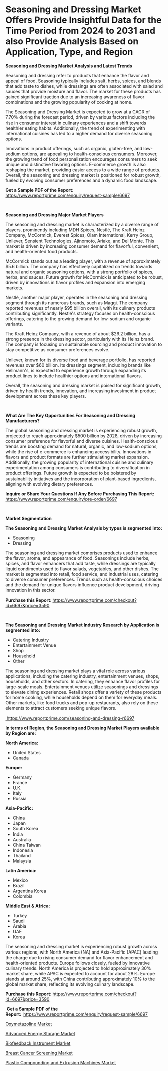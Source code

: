 <p><h1>Seasoning and Dressing Market Offers Provide Insightful Data for the Time Period from 2024 to 2031 and also Provide Analysis Based on Application, Type, and Region</h1></p><p><strong>Seasoning and Dressing Market Analysis and Latest Trends</strong></p>
<p><p>Seasoning and dressing refer to products that enhance the flavor and appeal of food. Seasoning typically includes salt, herbs, spices, and blends that add taste to dishes, while dressings are often associated with salad and sauces that provide moisture and flavor. The market for these products has gained significant traction due to an increasing awareness of flavor combinations and the growing popularity of cooking at home.</p><p>The Seasoning and Dressing Market is expected to grow at a CAGR of 7.70% during the forecast period, driven by various factors including the rise in consumer interest in culinary experiences and a shift towards healthier eating habits. Additionally, the trend of experimenting with international cuisines has led to a higher demand for diverse seasoning options.</p><p>Innovations in product offerings, such as organic, gluten-free, and low-sodium options, are appealing to health-conscious consumers. Moreover, the growing trend of food personalization encourages consumers to seek unique and distinctive flavoring options. E-commerce growth is also reshaping the market, providing easier access to a wide range of products. Overall, the seasoning and dressing market is positioned for robust growth, fueled by evolving consumer preferences and a dynamic food landscape.</p></p>
<p><strong>Get a Sample PDF of the Report:&nbsp;</strong> <a href="https://www.reportprime.com/enquiry/request-sample/6697">https://www.reportprime.com/enquiry/request-sample/6697</a></p>
<p>&nbsp;</p>
<p><strong>Seasoning and Dressing Major Market Players</strong></p>
<p><p>The seasoning and dressing market is characterized by a diverse range of players, prominently including MDH Spices, Nestlé, The Kraft Heinz Company, McCormick, Everest Spices, Olam International, Kerry Group, Unilever, Sensient Technologies, Ajinomoto, Ariake, and Del Monte. This market is driven by increasing consumer demand for flavorful, convenient, and health-oriented food products.</p><p>McCormick stands out as a leading player, with a revenue of approximately $5.6 billion. The company has effectively capitalized on trends towards natural and organic seasoning options, with a strong portfolio of spices, herbs, and sauces. Future growth for McCormick is anticipated to be robust, driven by innovations in flavor profiles and expansion into emerging markets.</p><p>Nestlé, another major player, operates in the seasoning and dressing segment through its numerous brands, such as Maggi. The company reported revenues of nearly $95 billion overall, with its culinary products contributing significantly. Nestlé's strategy focuses on health-conscious offerings, catering to the growing demand for low-sodium and organic variants.</p><p>The Kraft Heinz Company, with a revenue of about $26.2 billion, has a strong presence in the dressing sector, particularly with its Heinz brand. The company is focusing on sustainable sourcing and product innovation to stay competitive as consumer preferences evolve.</p><p>Unilever, known for its diverse food and beverage portfolio, has reported revenues over $60 billion. Its dressings segment, including brands like Hellmann's, is expected to experience growth through expanding its product lines to include healthier options and international flavors.</p><p>Overall, the seasoning and dressing market is poised for significant growth, driven by health trends, innovation, and increasing investment in product development across these key players.</p></p>
<p>&nbsp;</p>
<p><strong>What Are The Key Opportunities For Seasoning and Dressing Manufacturers?</strong></p>
<p><p>The global seasoning and dressing market is experiencing robust growth, projected to reach approximately $500 billion by 2028, driven by increasing consumer preference for flavorful and diverse cuisines. Health-conscious trends are boosting demand for natural, organic, and low-sodium options, while the rise of e-commerce is enhancing accessibility. Innovations in flavors and product formats are further stimulating market expansion. Additionally, the growing popularity of international cuisine and culinary experimentation among consumers is contributing to diversification in product offerings. Future growth is expected to be bolstered by sustainability initiatives and the incorporation of plant-based ingredients, aligning with evolving dietary preferences.</p></p>
<p><strong>Inquire or Share Your Questions If Any Before Purchasing This Report:</strong> <a href="https://www.reportprime.com/enquiry/pre-order/6697">https://www.reportprime.com/enquiry/pre-order/6697</a></p>
<p>&nbsp;</p>
<p><strong>Market Segmentation</strong></p>
<p><strong>The Seasoning and Dressing Market Analysis by types is segmented into:</strong></p>
<p><ul><li>Seasoning</li><li>Dressing</li></ul></p>
<p><p>The seasoning and dressing market comprises products used to enhance the flavor, aroma, and appearance of food. Seasonings include herbs, spices, and flavor enhancers that add taste, while dressings are typically liquid condiments used to flavor salads, vegetables, and other dishes. The market is segmented into retail, food service, and industrial uses, catering to diverse consumer preferences. Trends such as health-conscious choices and the demand for unique flavors influence product development, driving innovation in this sector.</p></p>
<p><strong>Purchase this Report:&nbsp;</strong><a href="https://www.reportprime.com/checkout?id=6697&price=3590">https://www.reportprime.com/checkout?id=6697&price=3590</a></p>
<p>&nbsp;</p>
<p><strong>The Seasoning and Dressing Market Industry Research by Application is segmented into:</strong></p>
<p><ul><li>Catering Industry</li><li>Entertainment Venue</li><li>Shop</li><li>Household</li><li>Other</li></ul></p>
<p><p>The seasoning and dressing market plays a vital role across various applications, including the catering industry, entertainment venues, shops, households, and other sectors. In catering, they enhance flavor profiles for large-scale meals. Entertainment venues utilize seasonings and dressings to elevate dining experiences. Retail shops offer a variety of these products for home cooking, while households depend on them for everyday meals. Other markets, like food trucks and pop-up restaurants, also rely on these elements to attract customers seeking unique flavors.</p></p>
<p><a href="https://www.reportprime.com/seasoning-and-dressing-r6697">&nbsp;https://www.reportprime.com/seasoning-and-dressing-r6697</a></p>
<p><strong>In terms of Region, the Seasoning and Dressing Market Players available by Region are:</strong></p>
<p>
    <p> <strong> North America: </strong>
        <ul>
            <li>United States</li>
            <li>Canada</li>
        </ul>
        </p> 
    <p> <strong> Europe: </strong>
        <ul>
            <li>Germany</li>
            <li>France</li>
            <li>U.K.</li>
            <li>Italy</li>
            <li>Russia</li>
        </ul>
        </p> 
    <p> <strong> Asia-Pacific: </strong>
        <ul>
            <li>China</li>
            <li>Japan</li>
            <li>South Korea</li>
            <li>India</li>
            <li>Australia</li>
            <li>China Taiwan</li>
            <li>Indonesia</li>
            <li>Thailand</li>
            <li>Malaysia</li>
        </ul>
        </p> 
    <p> <strong> Latin America: </strong>
        <ul>
            <li>Mexico</li>
            <li>Brazil</li>
            <li>Argentina Korea</li>
            <li>Colombia</li>
        </ul>
        </p> 
    <p> <strong> Middle East & Africa: </strong>
        <ul>
            <li>Turkey</li>
            <li>Saudi</li>
            <li>Arabia</li>
            <li>UAE</li>
            <li>Korea</li>
        </ul>
    </p>
    </p>
<p><p>The seasoning and dressing market is experiencing robust growth across various regions, with North America (NA) and Asia-Pacific (APAC) leading the charge due to rising consumer demand for flavor enhancement and health-oriented products. Europe follows closely, fueled by innovative culinary trends. North America is projected to hold approximately 30% market share, while APAC is expected to account for about 28%. Europe stands at around 25%, with China contributing approximately 10% to the global market share, reflecting its evolving culinary landscape.</p></p>
<p><strong>Purchase this Report: </strong><a href="https://www.reportprime.com/checkout?id=6697&price=3590">https://www.reportprime.com/checkout?id=6697&price=3590</a></p>
<p>&nbsp;<strong>Get a Sample PDF of the Report:&nbsp;&nbsp;</strong><a href="https://www.reportprime.com/enquiry/request-sample/6697">https://www.reportprime.com/enquiry/request-sample/6697</a></p>
<p><strong></strong></p>
<p><p><a href="https://medium.com/@tracey.gray97887/strategic-roadmap-global-oxymetazoline-market-insights-and-opportunities-2024-2031-7890485db539">Oxymetazoline Market</a></p><p><a href="https://medium.com/@sofyanbudiaman1_67863/advanced-energy-storage-market-trends-and-market-growth-outlook-2024-2031-849123727a99">Advanced Energy Storage Market</a></p><p><a href="https://www.linkedin.com/pulse/biofeedback-instrument-market-analysis-report-global-t6m1e?trackingId=dBjZU0udSyiEXYjchDWf%2Bw%3D%3D">Biofeedback Instrument Market</a></p><p><a href="https://www.linkedin.com/pulse/market-dynamics-future-trends-global-breast-cancer-screening-sector-qecxe?trackingId=RTGQFDr5QuKMfiPqgN%2BTWw%3D%3D">Breast Cancer Screening Market</a></p><p><a href="https://issuu.com/reportprime-2/docs/plastic-compounding-and-extrusion-m_2819614c6fee8c">Plastic Compounding and Extrusion Machines Market</a></p></p>